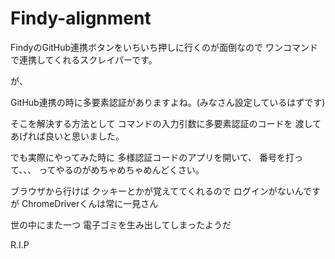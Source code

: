 # Findy-alignment
FindyのGitHub連携ボタンをいちいち押しに行くのが面倒なので
ワンコマンドで連携してくれるスクレイパーです。

が、

GitHub連携の時に多要素認証がありますよね。(みなさん設定しているはずです)

そこを解決する方法として
コマンドの入力引数に多要素認証のコードを
渡してあげれば良いと思いました。

でも実際にやってみた時に
多様認証コードのアプリを開いて、
番号を打って、、、
ってやるのがめちゃめちゃめんどくさい。

ブラウザから行けば
クッキーとかが覚えててくれるので
ログインがないんですが
ChromeDriverくんは常に一見さん

世の中にまた一つ
電子ゴミを生み出してしまったようだ

R.I.P